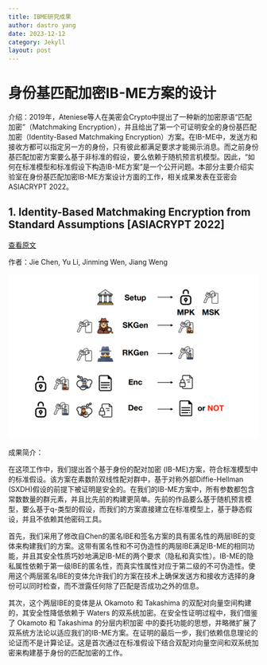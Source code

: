 ```yaml
---
title: IBME研究成果
author: dastro yang
date: 2023-12-12
category: Jekyll
layout: post
---
```


# 身份基匹配加密IB-ME方案的设计

介绍：2019年，Ateniese等人在美密会Crypto中提出了一种新的加密原语“匹配加密”（Matchmaking Encryption），并且给出了第一个可证明安全的身份基匹配加密（Identity-Based Matchmaking Encryption）方案。在IB-ME中，发送方和接收方都可以指定另一方的身份，只有彼此都满足要求才能揭示消息。而之前身份基匹配加密方案要么基于非标准的假设，要么依赖于随机预言机模型。因此，“如何在标准模型和标准假设下构造IB-ME方案”是一个公开问题。本部分主要介绍实验室在身份基匹配加密IB-ME方案设计方面的工作，相关成果发表在亚密会ASIACRYPT 2022。

## 1. Identity-Based Matchmaking Encryption from Standard Assumptions [ASIACRYPT 2022]

[查看原文](https://link.springer.com/chapter/10.1007/978-3-031-22969-5_14)

作者：Jie Chen, Yu Li, Jinming Wen, Jiang Weng

<img src="../assets/ibme.png">

成果简介：

在这项工作中，我们提出首个基于身份的配对加密 (IB-ME)方案，符合标准模型中的标准假设。该方案在素数阶双线性配对群中，基于对称外部Diffie-Hellman (SXDH)假设的前提下被证明是安全的。在我们的IB-ME方案中，所有参数都包含常数数量的群元素，并且比先前的构建更简单。先前的作品要么基于随机预言模 型，要么基于q-类型的假设，而我们的方案直接建立在标准模型上，基于静态假设，并且不依赖其他密码工具。

首先，我们采用了修改自Chen的匿名IBE和签名方案的具有匿名性的两层IBE的变体来构建我们的方案。这带有匿名性和不可伪造性的两层IBE满足IB-ME的相同功能，并且其安全性质巧妙地满足IB-ME的两个要求（隐私和真实性）。IB-ME的隐私属性依赖于第一级IBE的匿名性，而真实性属性对应于第二级的不可伪造性。使用这个两层匿名IBE的变体允许我们的方案在技术上确保发送方和接收方选择的身份可以同时检查，而不泄露任何除了匹配是否成功之外的信息。

其次，这个两层IBE的变体是从 Okamoto 和 Takashima 的双配对向量空间构建的，其安全性降低依赖于 Waters 的双系统加密。在安全性证明过程中，我们借鉴了 Okamoto 和 Takashima 的分层内积加密 中的委托功能的思想，并略微扩展了双系统方法论以适应我们的IB-ME方案。在证明的最后一步，我们依赖信息理论的论证而不是计算论证。这是首次通过在标准假设下结合双配对向量空间和双系统加密来构建基于身份的匹配加密的工作。
